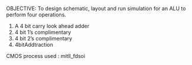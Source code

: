 OBJECTIVE: To design schematic, layout and run simulation for an ALU to perform four
operations.
1) A 4 bit carry look ahead adder
2) 4 bit 1’s complimentary
3) 4 bit 2’s complimentary
4) 4bitAddtraction

CMOS process used :  mitll_fdsoi
